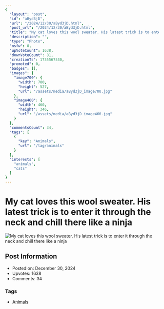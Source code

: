 ```yaml
---
{
  "layout": "post",
  "id": "aByd3jD",
  "url": "/2024/12/30/aByd3jD.html",
  "post_url": "/2024/12/30/aByd3jD.html",
  "title": "My cat loves this wool sweater. His latest trick is to enter it through the neck and chill there like a ninja",
  "description": "",
  "type": "Photo",
  "nsfw": 0,
  "upVoteCount": 1638,
  "downVoteCount": 81,
  "creationTs": 1735567530,
  "promoted": 0,
  "badges": [],
  "images": {
    "image700": {
      "width": 700,
      "height": 527,
      "url": "/assets/media/aByd3jD_image700.jpg"
    },
    "image460": {
      "width": 460,
      "height": 346,
      "url": "/assets/media/aByd3jD_image460.jpg"
    }
  },
  "commentsCount": 34,
  "tags": [
    {
      "key": "Animals",
      "url": "/tag/animals"
    }
  ],
  "interests": [
    "animals",
    "cats"
  ]
}
---
```


# My cat loves this wool sweater. His latest trick is to enter it through the neck and chill there like a ninja

![My cat loves this wool sweater. His latest trick is to enter it through the neck and chill there like a ninja](/assets/media/aByd3jD_image700.jpg)

## Post Information

- Posted on: December 30, 2024
- Upvotes: 1638
- Comments: 34

### Tags

- [Animals](/tag/Animals)
